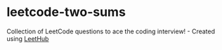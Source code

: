 # leetcode-two-sums
Collection of LeetCode questions to ace the coding interview! - Created using [LeetHub](https://github.com/QasimWani/LeetHub)
